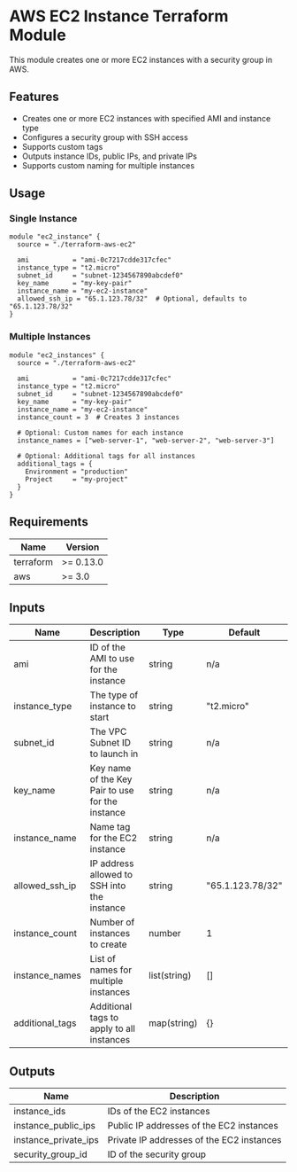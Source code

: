# AWS EC2 Instance Terraform Module

This module creates one or more EC2 instances with a security group in AWS.

## Features

- Creates one or more EC2 instances with specified AMI and instance type
- Configures a security group with SSH access
- Supports custom tags
- Outputs instance IDs, public IPs, and private IPs
- Supports custom naming for multiple instances

## Usage

### Single Instance
```hcl
module "ec2_instance" {
  source = "./terraform-aws-ec2"

  ami           = "ami-0c7217cdde317cfec"
  instance_type = "t2.micro"
  subnet_id     = "subnet-1234567890abcdef0"
  key_name      = "my-key-pair"
  instance_name = "my-ec2-instance"
  allowed_ssh_ip = "65.1.123.78/32"  # Optional, defaults to "65.1.123.78/32"
}
```

### Multiple Instances
```hcl
module "ec2_instances" {
  source = "./terraform-aws-ec2"

  ami           = "ami-0c7217cdde317cfec"
  instance_type = "t2.micro"
  subnet_id     = "subnet-1234567890abcdef0"
  key_name      = "my-key-pair"
  instance_name = "my-ec2-instance"
  instance_count = 3  # Creates 3 instances
  
  # Optional: Custom names for each instance
  instance_names = ["web-server-1", "web-server-2", "web-server-3"]
  
  # Optional: Additional tags for all instances
  additional_tags = {
    Environment = "production"
    Project     = "my-project"
  }
}
```

## Requirements

| Name | Version |
|------|---------|
| terraform | >= 0.13.0 |
| aws | >= 3.0 |

## Inputs

| Name | Description | Type | Default | Required |
|------|-------------|------|---------|:--------:|
| ami | ID of the AMI to use for the instance | string | n/a | yes |
| instance_type | The type of instance to start | string | "t2.micro" | no |
| subnet_id | The VPC Subnet ID to launch in | string | n/a | yes |
| key_name | Key name of the Key Pair to use for the instance | string | n/a | yes |
| instance_name | Name tag for the EC2 instance | string | n/a | yes |
| allowed_ssh_ip | IP address allowed to SSH into the instance | string | "65.1.123.78/32" | no |
| instance_count | Number of instances to create | number | 1 | no |
| instance_names | List of names for multiple instances | list(string) | [] | no |
| additional_tags | Additional tags to apply to all instances | map(string) | {} | no |

## Outputs

| Name | Description |
|------|-------------|
| instance_ids | IDs of the EC2 instances |
| instance_public_ips | Public IP addresses of the EC2 instances |
| instance_private_ips | Private IP addresses of the EC2 instances |
| security_group_id | ID of the security group |
